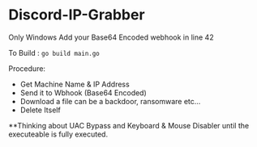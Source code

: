 # Discord-IP-Grabber
Only Windows
Add your Base64 Encoded webhook in line 42

To Build : ```go build main.go```

Procedure:
* Get Machine Name & IP Address 
* Send it to Wbhook (Base64 Encoded)
* Download a file can be a backdoor, ransomware etc...
* Delete Itself

**Thinking about UAC Bypass and Keyboard & Mouse Disabler until the executeable is fully executed.
